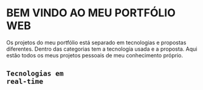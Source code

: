 # BEM VINDO AO MEU PORTFÓLIO WEB
Os projetos do meu portfólio está separado em tecnologias e propostas diferentes. Dentro das categorias tem a tecnologia usada e a proposta.
Aqui estão todos os meus projetos pessoais de meu conhecimento próprio.

<code><h2 style="color: ##C1BFBF">Tecnologias em real-time</h2></code>
